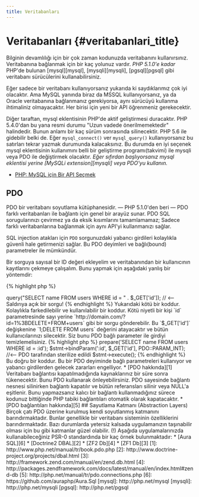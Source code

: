 ```yaml
---
title: Veritabanları
---
```


# Veritabanları {#veritabanlari_title}

Bilginin devamlılığı için bir çok zaman kodunuzda veritabanını kullanırsınız. Veritabanına bağlanmak için bir kaç yolunuz vardır. _PHP 5.1.0'e kadar_ PHP'de bulunan [mysql][mysql], [mysqli][mysqli], [pgsql][pgsql] gibi veritabanı sürücülerini kullanabilirsiniz.

Eğer sadece bir veritabanı kullanıyorsanız yukarıda ki saydıklarımız çok iyi olacaktır. Ama MySQL yanında biraz da MSSQL kullanıyorsanız, ya da Oracle veritabanına bağlanmanız gerekiyorsa, aynı sürücüyü kullanma ihtimaliniz olmayacaktır. Her birisi için yeni bir API öğrenmeniz gerekecektir. 

Diğer taraftan, mysql eklentisinin PHP'de aktif geliştirmesi duracaktır. PHP 5.4.0'dan bu yana resmi durumu "Uzun vadede önerilmemektedir" halindedir. Bunun anlamı bir kaç sürüm sonrasında silinecektir. PHP 5.6 ile gidebilir belki de. Eğer `mysql_connect()` ver `mysql_query()` kullanıyorsanız bu satırları tekrar yazmak durumunda kalacaksınız. Bu durumda en iyi seçenek mysql eklentisinin kullanımını belli bir geliştirme programı(takvimi) ile mysqli veya PDO ile değiştirmek olacaktır. _Eğer sıfırdan başlıyorsanız mysql eklentisi yerine [MySQLi extension][mysqli] veya PDO'yu kullanın._

* [PHP: MySQL için Bir API Seçmek](http://php.net/manual/tr/mysqlinfo.api.choosing.php)

## PDO

PDO bir veritabanı soyutlama kütüphanesidir. &mdash; PHP 5.1.0'den beri &mdash; PDO farklı veritabanları ile bağlantı için genel bir arayüz sunar.
PDO SQL sorugularınızı çevirmez ya da eksik kısımlarını tamamlamamaz; Sadece farklı veritabanlarına bağlanmak için aynı API'yi kullanmanızı sağlar. 

SQL injection atakları için `PDO` sorgunuzdaki yabancı girdileri kolaylıkla güvenli hale getirmenizi sağlar. Bu PDO deyimleri ve bağlı(bound) parametreler ile mümkündür.

Bir sorguya sayısal bir ID değeri ekleyelim ve veritabanından bir kullanıcının kayıtlarını çekmeye çalışalım. Bunu yapmak için aşağıdaki yanlış bir yöntemdir:

{% highlight php %}
<?php
$pdo = new PDO('sqlite:users.db');
$pdo->query("SELECT name FROM users WHERE id = " . $_GET['id']); // <-- Saldırıya açık bir sorgu!
{% endhighlight %}

Yukarıdaki kötü bir koddur. Kolaylıkla farkedilebilir ve kullanılabilir bir koddur. Kötü niyetli bir kişi `id` parametresinde sayı 
yerine `http://domain.com/?id=1%3BDELETE+FROM+users` gibi bir sorgu gönderebilir. Bu `$_GET['id']` değişkenine `1;DELETE FROM users` değerini
atayacaktır ve bütün kullanıcılarınızı silecektir. Siz bunu PDO bağlı parameter ile girdiyi temizlemelisiniz.

{% highlight php %}
<?php
$pdo = new PDO('sqlite:users.db');
$stmt = $pdo->prepare('SELECT name FROM users WHERE id = :id');
$stmt->bindParam(':id', $_GET['id'], PDO::PARAM_INT); //<-- PDO tarafından sterilize edildi
$stmt->execute();
{% endhighlight %}

Bu doğru bir koddur. Bu bir PDO deyiminde bağlı parametreleri kullanıyor ve yabancı girdilerden gelecek zararları engelliyor. 

* [PDO hakkında][1]

Veritabanı bağlantısı kapatılmadığında kaynaklarınız bir süre sonra tükenecektir. Bunu PDO kullanarak önleyebilirsiniz. 
PDO sayesinde bağlantı nesnesi silinirken bağlantı kapatılır ve bütün referansları silinir veya NULL'a eşitlenir. 
Bunu yapmazsanız kalıcı bir bağlantı kullanmadığınız sürece kodunuz bittiğinde PHP tabiki bağlantıları otomatik 
olarak kapatacaktır. 

* [PDO bağlantıları hakkında][5]

## Sayutlama Katmanı (Abstraction Layers)

Birçok çatı PDO üzerine kurulmuş kendi soyutlanmış katmanını barındırmaktadır. Bunlar genellikle bir veritabanı 
sisteminin özelliklerini barındırmaktadır. Bazı durumlarda yetersiz kalsada uygulamanızın taşınabilir olması için
bu gibi katmanlar güzel olabilir. (!)

Aşağıda uygulamalarınızda kullanabileceğiniz PSR-0 standardında bir kaç örnek bulunmaktadır:

* [Aura SQL][6]
* [Doctrine2 DBAL][2]
* [ZF2 Db][4]
* [ZF1 Db][3]

[1]: http://www.php.net/manual/tr/book.pdo.php
[2]: http://www.doctrine-project.org/projects/dbal.html
[3]: http://framework.zend.com/manual/en/zend.db.html
[4]: http://packages.zendframework.com/docs/latest/manual/en/index.html#zend-db
[5]: http://php.net/manual/tr/pdo.connections.php
[6]: https://github.com/auraphp/Aura.Sql

[mysql]: http://php.net/mysql
[mysqli]: http://php.net/mysqli
[pgsql]: http://php.net/pgsql
